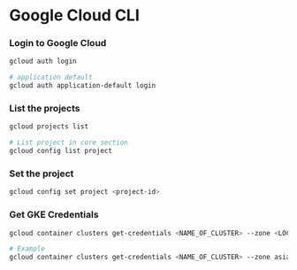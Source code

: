 # Google Cloud CLI

### Login to Google Cloud

```bash
gcloud auth login

# application default
gcloud auth application-default login
```

### List the projects

```bash {"id":"01HZBZHYK70RX58KDCSJ022VDT"}
gcloud projects list

# List project in core section
gcloud config list project
```

### Set the project

```bash {"id":"01HZBZHYK70RX58KDCSEWS1B9H"}
gcloud config set project <project-id>
```

### Get GKE Credentials

```bash
gcloud container clusters get-credentials <NAME_OF_CLUSTER> --zone <LOCATION> --project <PROJECT_ID>

# Example
gcloud container clusters get-credentials <NAME_OF_CLUSTER> --zone asia-southeast1-a --project <PROJECT_ID>
```
